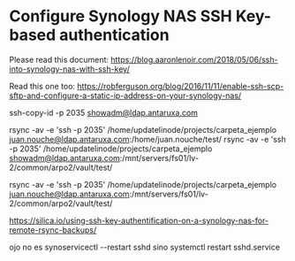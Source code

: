 # Configure Synology NAS SSH Key-based authentication

Please read this document: https://blog.aaronlenoir.com/2018/05/06/ssh-into-synology-nas-with-ssh-key/

Read this one too: https://robferguson.org/blog/2016/11/11/enable-ssh-scp-sftp-and-configure-a-static-ip-address-on-your-synology-nas/

ssh-copy-id -p 2035 showadm@ldap.antaruxa.com

rsync -av -e 'ssh -p 2035' /home/updatelinode/projects/carpeta_ejemplo juan.nouche@ldap.antaruxa.com:/home/juan.nouche/test/
rsync -av -e 'ssh -p 2035' /home/updatelinode/projects/carpeta_ejemplo showadm@ldap.antaruxa.com:/mnt/servers/fs01/lv-2/common/arpo2/vault/test/

rsync -av -e 'ssh -p 2035' /home/updatelinode/projects/carpeta_ejemplo juan.nouche@ldap.antaruxa.com:/mnt/servers/fs01/lv-2/common/arpo2/vault/test/

https://silica.io/using-ssh-key-authentification-on-a-synology-nas-for-remote-rsync-backups/

ojo no es synoservicectl --restart sshd sino systemctl restart sshd.service